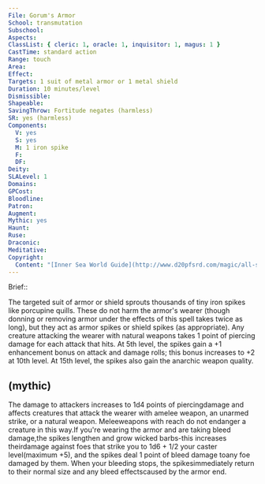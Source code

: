 ```yaml
---
File: Gorum's Armor
School: transmutation
Subschool: 
Aspects: 
ClassList: { cleric: 1, oracle: 1, inquisitor: 1, magus: 1 }
CastTime: standard action
Range: touch
Area: 
Effect: 
Targets: 1 suit of metal armor or 1 metal shield
Duration: 10 minutes/level
Dismissible: 
Shapeable: 
SavingThrow: Fortitude negates (harmless)
SR: yes (harmless)
Components:
  V: yes
  S: yes
  M: 1 iron spike
  F: 
  DF: 
Deity: 
SLALevel: 1
Domains: 
GPCost: 
Bloodline: 
Patron: 
Augment: 
Mythic: yes
Haunt: 
Ruse: 
Draconic: 
Meditative: 
Copyright:
  Content: "[Inner Sea World Guide](http://www.d20pfsrd.com/magic/all-spells/g/gorum-s-armor)"
---
```

Brief:: 

The targeted suit of armor or shield sprouts thousands of tiny iron spikes like porcupine quills. These do not harm the armor's wearer (though donning or removing armor under the effects of this spell takes twice as long), but they act as armor spikes or shield spikes (as appropriate). Any creature attacking the wearer with natural weapons takes 1 point of piercing damage for each attack that hits. At 5th level, the spikes gain a +1 enhancement bonus on attack and damage rolls; this bonus increases to +2 at 10th level. At 15th level, the spikes also gain the anarchic weapon quality.


## (mythic)

The damage to attackers increases to 1d4 points of piercingdamage and affects creatures that attack the wearer with amelee weapon, an unarmed strike, or a natural weapon. Meleeweapons with reach do not endanger a creature in this way.If you're wearing the armor and are taking bleed damage,the spikes lengthen and grow wicked barbs-this increases theirdamage against foes that strike you to 1d6 + 1/2 your caster level(maximum +5), and the spikes deal 1 point of bleed damage toany foe damaged by them. When your bleeding stops, the spikesimmediately return to their normal size and any bleed effectscaused by the armor end.

